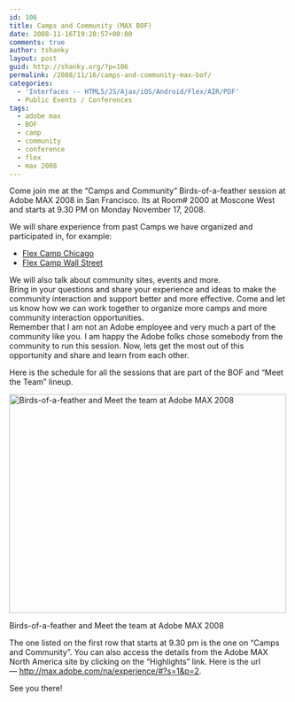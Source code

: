 ```yaml
---
id: 106
title: Camps and Community (MAX BOF)
date: 2008-11-16T19:20:57+00:00
comments: true
author: tshanky
layout: post
guid: http://shanky.org/?p=106
permalink: /2008/11/16/camps-and-community-max-bof/
categories:
  - 'Interfaces -- HTML5/JS/Ajax/iOS/Android/Flex/AIR/PDF'
  - Public Events / Conferences
tags:
  - adobe max
  - BOF
  - camp
  - community
  - conference
  - flex
  - max 2008
---
```

Come join me at the &#8220;Camps and Community&#8221; Birds-of-a-feather session at Adobe MAX 2008 in San Francisco. Its at Room# 2000 at Moscone West and starts at 9.30 PM on Monday November 17, 2008.

We will share experience from past Camps we have organized and participated in, for example:

  * <a title="Flex Camp Chicago" href="http://www.flexcampchicago.com" target="_blank">Flex Camp Chicago</a>
  * [Flex Camp Wall Street](http://www.flexcampwallstreet.com "Flex Camp Wall Street")

<div>
  We will also talk about community sites, events and more.
</div>

<div>
  Bring in your questions and share your experience and ideas to make the community interaction and support better and more effective. Come and let us know how we can work together to organize more camps and more community interaction opportunities.
</div>

<div>
  Remember that I am not an Adobe employee and very much a part of the community like you. I am happy the Adobe folks chose somebody from the community to run this session. Now, lets get the most out of this opportunity and share and learn from each other.
</div>

Here is the schedule for all the sessions that are part of the BOF and &#8220;Meet the Team&#8221; lineup.

<div id="attachment_109" style="width: 510px" class="wp-caption alignnone">
  <a href="http://max.adobe.com/na/experience/#?s=1&p=2"><img class="size-full wp-image-109" title="max_sf_2008_bof1" src="http://shanky.org/wp-content/uploads/2008/11/max_sf_2008_bof1.png" alt="Birds-of-a-feather and Meet the team at Adobe MAX 2008" width="500" height="395" srcset="http://shanky.org/wp-content/uploads/2008/11/max_sf_2008_bof1-300x237.png 300w, http://shanky.org/wp-content/uploads/2008/11/max_sf_2008_bof1.png 795w" sizes="(max-width: 500px) 100vw, 500px" /></a>
  
  <p class="wp-caption-text">
    Birds-of-a-feather and Meet the team at Adobe MAX 2008
  </p>
</div>

The one listed on the first row that starts at 9.30 pm is the one on &#8220;Camps and Community&#8221;. You can also access the details from the Adobe MAX North America site by clicking on the &#8220;Highlights&#8221; link. Here is the url &#8212; http://max.adobe.com/na/experience/#?s=1&p=2.

See you there!